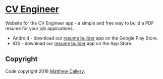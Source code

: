 # [CV Engineer](https://cvengineer.github.io/)

Website for the CV Engineer app - a simple and free way to build a PDF resume for your job applications.

* Android - download our [resume builder](https://play.google.com/store/apps/details?id=sampson.cvbuilder) app on the Google Play Store.
* iOS - download our [resume builder](https://itunes.apple.com/us/app/cv-engineer-resume-builder/id1445323895?ls=1&mt=8) app on the App Store.

## Copyright

Code copyright 2018 [Matthew Callery](https://github.com/MatthewCallery).
